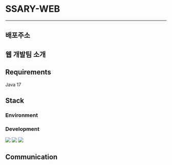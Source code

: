 # SSARY-WEB
 <hr>

## 배포주소

## 웹 개발팀 소개 
## Requirements
Java 17

## Stack 
### Environment

### Development
<img src="https://img.shields.io/badge/springboot-6DB33F?style=for-the-badge&logo=springboot&logoColor=white">
<img src="https://img.shields.io/badge/mysql-4479A1?style=for-the-badge&logo=mysql&logoColor=white">
<img src="https://img.shields.io/badge/gradle-02303A?style=for-the-badge&logo=gradle&logoColor=white">

## Communication

